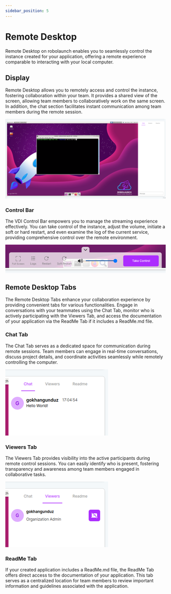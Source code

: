 ```yaml
---
sidebar_position: 5
---
```


# Remote Desktop

Remote Desktop on robolaunch enables you to seamlessly control the instance created for your application, offering a remote experience comparable to interacting with your local computer.

## Display
Remote Desktop allows you to remotely access and control the instance, fostering collaboration within your team. It provides a shared view of the screen, allowing team members to collaboratively work on the same screen. In addition, the chat section facilitates instant communication among team members during the remote session.

![Remote Desktop allows you to remotely control the instance created for your application as if you were controlling your own computer.](https://raw.githubusercontent.com/robolaunch/trademark/main/repository-media/docs/user-guide/environments/application/dashboard/img/vdi.png)

### Control Bar
The VDI Control Bar empowers you to manage the streaming experience effectively. You can take control of the instance, adjust the volume, initiate a soft or hard restart, and even examine the log of the current service, providing comprehensive control over the remote environment.

![Remote Desktop allows you to remotely control the instance created for your application as if you were controlling your own computer.](https://raw.githubusercontent.com/robolaunch/trademark/main/repository-media/docs/user-guide/environments/application/dashboard/img/vdi-control.png)

## Remote Desktop Tabs

The Remote Desktop Tabs enhance your collaboration experience by providing convenient tabs for various functionalities. Engage in conversations with your teammates using the Chat Tab, monitor who is actively participating with the Viewers Tab, and access the documentation of your application via the ReadMe Tab if it includes a ReadMe.md file.

### Chat Tab
The Chat Tab serves as a dedicated space for communication during remote sessions. Team members can engage in real-time conversations, discuss project details, and coordinate activities seamlessly while remotely controlling the computer.

![It is a tab that allows you to talk to your teammates while controlling the computer remotely.](https://raw.githubusercontent.com/robolaunch/trademark/main/repository-media/docs/user-guide/environments/application/dashboard/img/vdi-chat.png)

### Viewers Tab
The Viewers Tab provides visibility into the active participants during remote control sessions. You can easily identify who is present, fostering transparency and awareness among team members engaged in collaborative tasks.

![This is the tab where you can see who is here when you control the computer remotely with your teammates.](https://raw.githubusercontent.com/robolaunch/trademark/main/repository-media/docs/user-guide/environments/application/dashboard/img/vdi-viewers.png)

### ReadMe Tab

If your created application includes a ReadMe.md file, the ReadMe Tab offers direct access to the documentation of your application. This tab serves as a centralized location for team members to review important information and guidelines associated with the application.